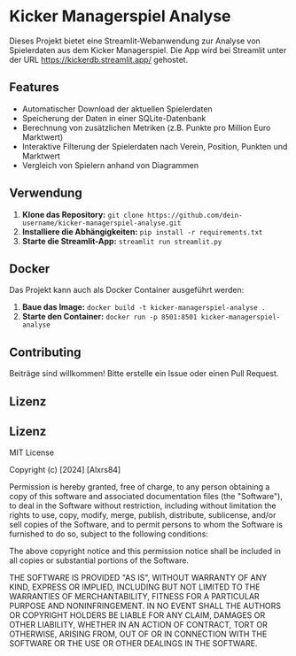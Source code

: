 # Kicker Managerspiel Analyse

Dieses Projekt bietet eine Streamlit-Webanwendung zur Analyse von Spielerdaten aus dem Kicker Managerspiel.
Die App wird bei Streamlit unter der URL https://kickerdb.streamlit.app/ gehostet.

## Features

* Automatischer Download der aktuellen Spielerdaten
* Speicherung der Daten in einer SQLite-Datenbank
* Berechnung von zusätzlichen Metriken (z.B. Punkte pro Million Euro Marktwert)
* Interaktive Filterung der Spielerdaten nach Verein, Position, Punkten und Marktwert
* Vergleich von Spielern anhand von Diagrammen

## Verwendung

1. **Klone das Repository:** `git clone https://github.com/dein-username/kicker-managerspiel-analyse.git`
2. **Installiere die Abhängigkeiten:** `pip install -r requirements.txt`
3. **Starte die Streamlit-App:** `streamlit run streamlit.py`

## Docker

Das Projekt kann auch als Docker Container ausgeführt werden:

1. **Baue das Image:** `docker build -t kicker-managerspiel-analyse .`
2. **Starte den Container:** `docker run -p 8501:8501 kicker-managerspiel-analyse`

## Contributing

Beiträge sind willkommen! Bitte erstelle ein Issue oder einen Pull Request.

## Lizenz

## Lizenz

MIT License

Copyright (c) [2024] [Alxrs84]

Permission is hereby granted, free of charge, to any person obtaining a copy
of this software and associated documentation files (the "Software"), to deal
in the Software without restriction, including without limitation the rights
to use, copy, modify, merge, publish, distribute, sublicense, and/or sell
copies of the Software, and to permit persons to whom the Software is
furnished to do so, subject to the following conditions:

The above copyright notice and this permission notice shall be included in all
copies or substantial portions of the Software.

THE SOFTWARE IS PROVIDED "AS IS", WITHOUT WARRANTY OF ANY KIND, EXPRESS OR
IMPLIED, INCLUDING BUT NOT LIMITED TO THE WARRANTIES OF MERCHANTABILITY,
FITNESS FOR A PARTICULAR PURPOSE AND NONINFRINGEMENT. IN NO EVENT SHALL THE
AUTHORS OR COPYRIGHT HOLDERS BE LIABLE FOR ANY CLAIM, DAMAGES OR OTHER
LIABILITY, WHETHER IN AN ACTION OF CONTRACT, TORT OR OTHERWISE, ARISING FROM,
OUT OF OR IN CONNECTION WITH THE SOFTWARE OR THE USE OR OTHER DEALINGS IN THE
SOFTWARE.